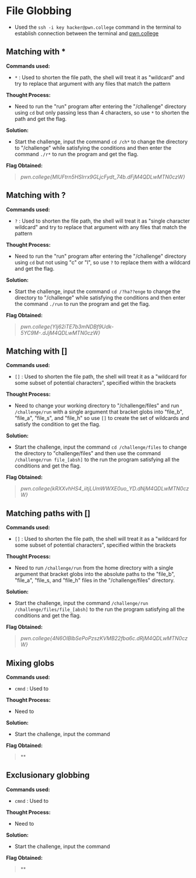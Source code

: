 # File Globbing
- Used the `ssh -i key hacker@pwn.college` command in the terminal to establish connection between the terminal and [pwn.college](https://pwn.college/)

## Matching with *
**Commands used:**
- `*`  : Used to shorten the file path, the shell will treat it as "wildcard" and try to replace that argument with any files that match the pattern

**Thought Process:**
- Need to run the "run" program after entering the "/challenge" directory using `cd` but only passing less than 4 characters, so use `*` to shorten the path and get the flag.

**Solution:**
- Start the challenge, input the command `cd /ch*` to change the directory to "/challenge" while satisfying the conditions and then enter the command `./r*` to run the program and get the flag.

**Flag Obtained:**
> *pwn.college{MlUFtrn5HSlrrx9GLjcFydt_74b.dFjM4QDLwMTN0czW}*

## Matching with ?
**Commands used:**
- `?`  : Used to shorten the file path, the shell will treat it as "single character wildcard" and try to replace that argument with any files that match the pattern  

**Thought Process:**
- Need to run the "run" program after entering the "/challenge" directory using `cd` but not using "c" or "l", so use `?` to replace them with a wildcard and get the flag. 

**Solution:**
- Start the challenge, input the command `cd /?ha??enge` to change the directory to "/challenge" while satisfying the conditions and then enter the command `./run` to run the program and get the flag.   

**Flag Obtained:**
> *pwn.college{YIj62iTE7b3mNDBf9Udk-5YC9M-.dJjM4QDLwMTN0czW}*

## Matching with []
**Commands used:**
- `[]`  : Used to shorten the file path, the shell will treat it as a "wildcard for some subset of potential characters", specified within the brackets  

**Thought Process:**
- Need to change your working directory to "/challenge/files" and run `/challenge/run` with a single argument that bracket globs into "file_b", "file_a", "file_s", and "file_h" so use `[]` to create the set of wildcards and satisfy the condition to get the flag.

**Solution:**
- Start the challenge, input the command `cd /challenge/files` to change the directory to "challenge/files" and then use the command `/challenge/run file_[absh]` to the run the program satisfying all the conditions and get the flag. 

**Flag Obtained:**
> *pwn.college{kRXXvhHS4_iitjLUmWWXE0uo_YD.dNjM4QDLwMTN0czW}*

## Matching paths with []
**Commands used:**
- `[]`  : Used to shorten the file path, the shell will treat it as a "wildcard for some subset of potential characters", specified within the brackets  

**Thought Process:**
- Need to run `/challenge/run` from the home directory with a single argument that bracket globs into the absolute paths to the "file_b", "file_a", "file_s, and "file_h" files in the "/challenge/files" directory.

**Solution:**
- Start the challenge, input the command `/challenge/run /challenge/files/file_[absh]` to the run the program satisfying all the conditions and get the flag.   

**Flag Obtained:**
> *pwn.college{4N6OIBlbSePoPzszKVMB22fba6c.dRjM4QDLwMTN0czW}*

## Mixing globs
**Commands used:**
- `cmnd`  : Used to  

**Thought Process:**
- Need to

**Solution:**
- Start the challenge, input the command   

**Flag Obtained:**
> **

## Exclusionary globbing
**Commands used:**
- `cmnd`  : Used to  

**Thought Process:**
- Need to

**Solution:**
- Start the challenge, input the command   

**Flag Obtained:**
> **
